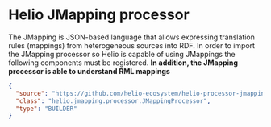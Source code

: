 
# Helio JMapping processor

The JMapping is JSON-based language that allows expressing translation rules (mappings) from heterogeneous sources into RDF. In order to import the JMapping processor so Helio is capable of using JMappings the following components must be registered. **In addition, the JMapping processor is able to understand RML mappings**

```json
{
  "source": "https://github.com/helio-ecosystem/helio-processor-jmapping/releases/download/v0.2.3/helio-processor-jmapping-0.2.3.jar",
  "class": "helio.jmapping.processor.JMappingProcessor",
  "type": "BUILDER"
}
```

